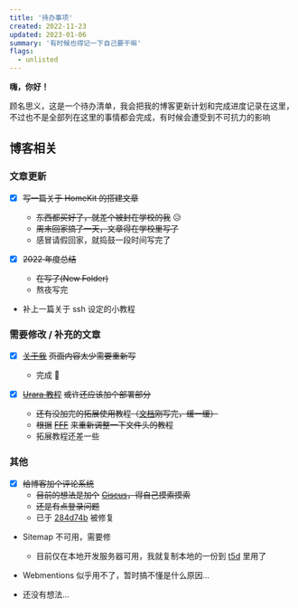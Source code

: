 ```yaml
---
title: '待办事项'
created: 2022-11-23
updated: 2023-01-06
summary: '有时候也得记一下自己要干嘛'
flags:
  - unlisted
---
```


**嗨，你好！**

顾名思义，这是一个待办清单，我会把我的博客更新计划和完成进度记录在这里，不过也不是全部列在这里的事情都会完成，有时候会遭受到不可抗力的影响

## 博客相关

### 文章更新

- [x] ~~写一篇关于 HomeKit 的搭建文章~~
  - ~~东西都买好了，就差个被封在学校的我~~ 😥
  - ~~周末回家搞了一天，文章得在学校里写了~~
  - 感冒请假回家，就捣鼓一段时间写完了

- [x] ~~2022 年度总结~~
  - ~~在写了(New Folder)~~
  - 熬夜写完

- 补上一篇关于 ssh 设定的小教程

### 需要修改 / 补充的文章

- [x] [~~关于我~~](/about) ~~页面内容太少需要重新写~~
  - 完成 🤤

- [x] [~~Urara 教程~~](/post/urara-intro) ~~或许还应该加个部署部分~~
  - ~~还有没加完的拓展使用教程（~~[~~文档~~](https://urara-docs.netlify.app/zh-hans/)~~刚写完，缓一缓）~~
  - ~~根据~~ [~~FFF~~](https://fff.js.org/) ~~来重新调整一下文件头的教程~~
  - 拓展教程还差一些

### 其他

- [x] ~~给博客加个评论系统~~
  - ~~目前的想法是加个~~ [~~Giscus~~](https://giscus.app/zh-CN)~~，得自己摸索摸索~~
  - ~~还是有点登录问题~~
  - 已于 [284d74b](https://github.com/importantimport/urara/commit/1ad522ad6929293f33ed678a904c26b4642cb6aa) 被修复

- Sitemap 不可用，需要修
  - 目前仅在本地开发服务器可用，我就复制本地的一份到 [t5d](https://t5d.trle5.xyz/Blog/sitemap.xml) 里用了

- Webmentions 似乎用不了，暂时搞不懂是什么原因...

- 还没有想法...
